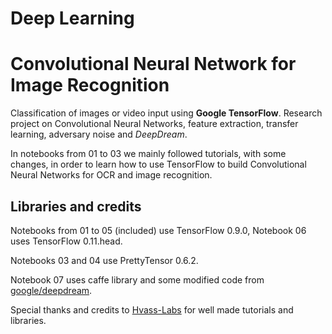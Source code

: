 # Deep Learning
# Convolutional Neural Network for Image Recognition
Classification of images or video input using **Google TensorFlow**. 
Research project on Convolutional Neural Networks, feature extraction, transfer learning, adversary noise and *DeepDream*. 

In notebooks from 01 to 03 we mainly followed tutorials, with some changes, in order to learn how to use TensorFlow to build Convolutional Neural Networks for OCR and image recognition. 

## Libraries and credits
Notebooks from 01 to 05 (included) use TensorFlow 0.9.0, Notebook 06 uses TensorFlow 0.11.head. 

Notebooks 03 and 04 use PrettyTensor 0.6.2.

Notebook 07 uses caffe library and some modified code from [google/deepdream](https://github.com/google/deepdream).

Special thanks and credits to [Hvass-Labs](https://github.com/Hvass-Labs) for well made tutorials and libraries. 
